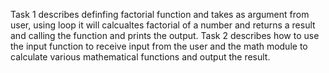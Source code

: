 Task 1 describes definfing factorial function and takes as argument from user, using loop it will calcualtes factorial of a number and returns a result and calling the function and prints the output.
Task 2 describes how to use the input function to receive input from the user and the math module to calculate various mathematical functions and output the result.
